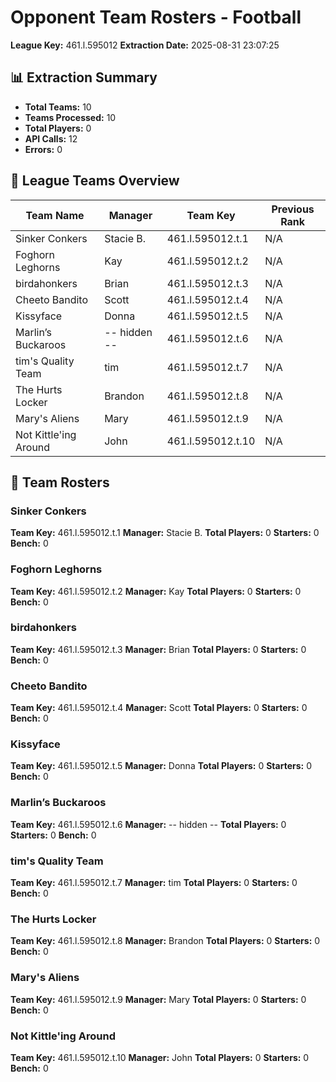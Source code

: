 # Opponent Team Rosters - Football
**League Key:** 461.l.595012
**Extraction Date:** 2025-08-31 23:07:25

## 📊 Extraction Summary
- **Total Teams:** 10
- **Teams Processed:** 10
- **Total Players:** 0
- **API Calls:** 12
- **Errors:** 0

## 👥 League Teams Overview
| Team Name | Manager | Team Key | Previous Rank |
|-----------|---------|----------|---------------|
| Sinker Conkers | Stacie B. | 461.l.595012.t.1 | N/A |
| Foghorn Leghorns | Kay | 461.l.595012.t.2 | N/A |
| birdahonkers | Brian | 461.l.595012.t.3 | N/A |
| Cheeto Bandito | Scott | 461.l.595012.t.4 | N/A |
| Kissyface | Donna | 461.l.595012.t.5 | N/A |
| Marlin’s Buckaroos | -- hidden -- | 461.l.595012.t.6 | N/A |
| tim's Quality Team | tim | 461.l.595012.t.7 | N/A |
| The Hurts Locker | Brandon | 461.l.595012.t.8 | N/A |
| Mary's Aliens | Mary | 461.l.595012.t.9 | N/A |
| Not Kittle'ing Around | John | 461.l.595012.t.10 | N/A |

## 🏈 Team Rosters
### Sinker Conkers
**Team Key:** 461.l.595012.t.1
**Manager:** Stacie B.
**Total Players:** 0
**Starters:** 0
**Bench:** 0

### Foghorn Leghorns
**Team Key:** 461.l.595012.t.2
**Manager:** Kay
**Total Players:** 0
**Starters:** 0
**Bench:** 0

### birdahonkers
**Team Key:** 461.l.595012.t.3
**Manager:** Brian
**Total Players:** 0
**Starters:** 0
**Bench:** 0

### Cheeto Bandito
**Team Key:** 461.l.595012.t.4
**Manager:** Scott
**Total Players:** 0
**Starters:** 0
**Bench:** 0

### Kissyface
**Team Key:** 461.l.595012.t.5
**Manager:** Donna
**Total Players:** 0
**Starters:** 0
**Bench:** 0

### Marlin’s Buckaroos
**Team Key:** 461.l.595012.t.6
**Manager:** -- hidden --
**Total Players:** 0
**Starters:** 0
**Bench:** 0

### tim's Quality Team
**Team Key:** 461.l.595012.t.7
**Manager:** tim
**Total Players:** 0
**Starters:** 0
**Bench:** 0

### The Hurts Locker
**Team Key:** 461.l.595012.t.8
**Manager:** Brandon
**Total Players:** 0
**Starters:** 0
**Bench:** 0

### Mary's Aliens
**Team Key:** 461.l.595012.t.9
**Manager:** Mary
**Total Players:** 0
**Starters:** 0
**Bench:** 0

### Not Kittle'ing Around
**Team Key:** 461.l.595012.t.10
**Manager:** John
**Total Players:** 0
**Starters:** 0
**Bench:** 0
